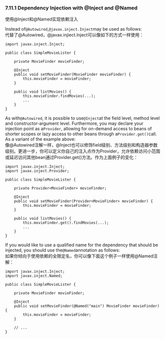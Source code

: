 ### 7.11.1 Dependency Injection with @Inject and @Named

使用@Inject和@Named实现依赖注入

Instead of`@Autowired`,`@javax.inject.Inject`may be used as follows:  
代替了@Autowired，@javax.injiect.Inject可以像如下的方式一样使用：

```
import javax.inject.Inject;

public class SimpleMovieLister {

    private MovieFinder movieFinder;

    @Inject
    public void setMovieFinder(MovieFinder movieFinder) {
        this.movieFinder = movieFinder;
    }

    public void listMovies() {
        this.movieFinder.findMovies(...);
        ...
    }
}
```

As with`@Autowired`, it is possible to use`@Inject`at the field level, method level and constructor-argument level. Furthermore, you may declare your injection point as a`Provider`, allowing for on-demand access to beans of shorter scopes or lazy access to other beans through a`Provider.get()`call. As a variant of the example above:  
像@Autowired注解一样，@Inject也可以修饰field级别、方法级别和构造器参数级别。更进一步，你可以定义你自己的注入点作为Provider，允许依赖访问小范围或延迟访问其他bean通过Provider.get\(\)方法。作为上面例子的变化：

```
import javax.inject.Inject;
import javax.inject.Provider;

public class SimpleMovieLister {

    private Provider<MovieFinder> movieFinder;

    @Inject
    public void setMovieFinder(Provider<MovieFinder> movieFinder) {
        this.movieFinder = movieFinder;
    }

    public void listMovies() {
        this.movieFinder.get().findMovies(...);
        ...
    }
}
```

If you would like to use a qualified name for the dependency that should be injected, you should use the`@Named`annotation as follows:  
如果你倾向于使用依赖的全限定名，你可以像下面这个例子一样使用@Named注解：

```
import javax.inject.Inject;
import javax.inject.Named;

public class SimpleMovieLister {

    private MovieFinder movieFinder;

    @Inject
    public void setMovieFinder(@Named("main") MovieFinder movieFinder) {
        this.movieFinder = movieFinder;
    }

    // ...
}
```



